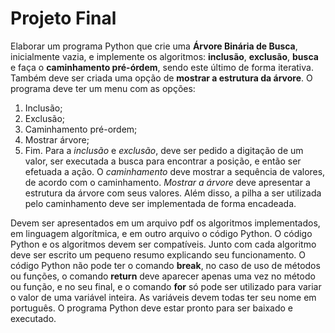 # Projeto Final

Elaborar um programa Python que crie uma **Árvore Binária de Busca**, inicialmente vazia, e implemente os algoritmos: **inclusão**, **exclusão**, **busca** e faça o **caminhamento pré-órdem**, sendo este último de forma iterativa. Também deve ser criada uma opção de **mostrar a estrutura da árvore**. O programa deve ter um menu com as opções:
  1. Inclusão;
  2. Exclusão;
  3. Caminhamento pré-ordem;
  4. Mostrar árvore;
  5. Fim.
Para a *inclusão* e *exclusão*, deve ser pedido a digitação de um valor, ser executada a busca para encontrar a posição, e então ser efetuada a ação. O *caminhamento* deve mostrar a sequência de valores, de acordo com o caminhamento. *Mostrar a árvore* deve apresentar a estrutura da árvore com seus valores. Além disso, a pilha a ser utilizada pelo caminhamento deve ser implementada de forma encadeada. 

Devem ser apresentados em um arquivo pdf os algoritmos implementados, em linguagem algorítmica, e em outro arquivo o código Python. O código Python e os algoritmos devem ser compatíveis. Junto com cada algoritmo deve ser escrito um pequeno resumo explicando seu funcionamento. O código Python não pode ter o comando **break**, no caso de uso de métodos ou funções, o comando **return** deve aparecer apenas uma vez no método ou função, e no seu final, e o comando **for** só pode ser utilizado para variar o valor de uma variável inteira. As variáveis devem todas ter seu nome em português. O programa Python deve estar pronto para ser baixado e executado.
